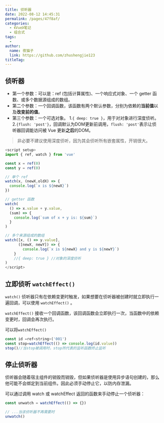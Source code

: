 ```yaml
---
title: 侦听器
date: 2022-08-12 14:45:31
permalink: /pages/47f8af/
categories:
  - 《Vue》笔记
  - 组合式
tags:
  - 
author: 
  name: 夜猫子
  link: https://github.com/zhushengjie123
titleTag: 
---
```

## 侦听器

- 第一个参数：可以是：ref (包括计算属性)、一个响应式对象、一个 getter 函数、或多个数据源组成的数组。
- 第二个参数：一个回调函数，该函数有两个默认参数，分别为依赖的**当前值**以及**改变前的值**。
- 第三个参数：一个可选对象。
 1.`{ deep: true }`，用于对对象进行深度侦听。
  2.`{flush: 'post'}`，回调默认为DOM更新前调用，`flush: 'post'`表示让侦听器回调能访问被 Vue 更新**之后**的DOM。

> 非必要不建议使用深度侦听，因为其会侦听所有嵌套属性，开销很大。

~~~js
<script setup>
import { ref, watch } from 'vue'

const x = ref(0)
const y = ref(0)

// 单个 ref
watch(x, (newX,oldX) => {
  console.log(`x is ${newX}`)
})

// getter 函数
watch(
  () => x.value + y.value,
  (sum) => {
    console.log(`sum of x + y is: ${sum}`)
  }
)

// 多个来源组成的数组
watch([x, () => y.value], 
      ([newX, newY]) => {
  		console.log(`x is ${newX} and y is ${newY}`)
	}
	//{ deep: true } //对象的深度侦听
)
</script>
~~~

## 立即侦听 `watchEffect()` 

`watch()` 侦听器只有在依赖变更时触发，如果想要在侦听器被创建时就立即执行一遍回调，可以使用 `watchEffect()` 。

`watchEffect()` 接收一个回调函数，该回调函数会立即执行一次，当函数中的依赖变更时，回调会再次执行。

可以将`watchEffect()` 

~~~js
const id =ref<string>('001')
const stop=watchEffect(() => console.log(id.value))
stop()//当stop被调用时，stop所代表的监听函数终止监听
~~~

## 停止侦听器

侦听器会随着宿主组件的销毁而销毁，但如果侦听器是使用异步语句创建的，那么他可能不会绑定到当前组件。因此必须手动停止它，以防内存泄漏。

可以通过调用 watch 或 watchEffect 返回的函数来手动停止一个侦听器：

~~~js
const unwatch = watchEffect(() => {})

// ...当该侦听器不再需要时
unwatch()
~~~

